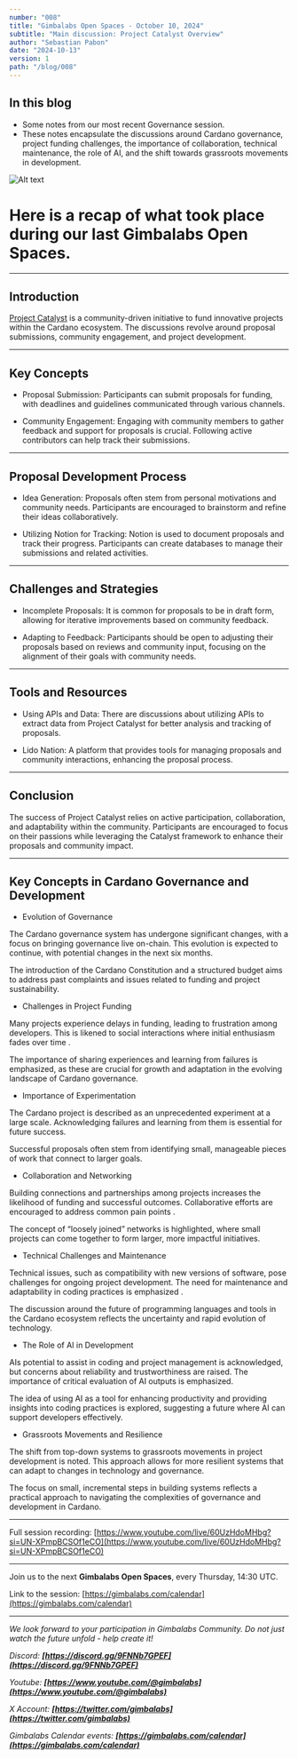 ```yaml
---
number: "008"
title: "Gimbalabs Open Spaces - October 10, 2024"
subtitle: "Main discussion: Project Catalyst Overview"
author: "Sebastian Pabon"
date: "2024-10-13"
version: 1
path: "/blog/008"
---
```


## In this blog
- Some notes from our most recent Governance session.
- These notes encapsulate the discussions around Cardano governance, project funding challenges, the importance of collaboration, technical maintenance, the role of AI, and the shift towards grassroots movements in development.

![Alt text](/blog_008/open-spaces.png "gimbalabs_open_spaces")

# Here is a recap of what took place during our last Gimbalabs Open Spaces.

---

## Introduction

[Project Catalyst](https://projectcatalyst.io/) is a community-driven initiative to fund innovative projects within the Cardano ecosystem. The discussions revolve around proposal submissions, community engagement, and project development.

---

## Key Concepts

- Proposal Submission: Participants can submit proposals for funding, with deadlines and guidelines communicated through various channels.

- Community Engagement: Engaging with community members to gather feedback and support for proposals is crucial. Following active contributors can help track their submissions.

---

## Proposal Development Process

- Idea Generation: Proposals often stem from personal motivations and community needs. Participants are encouraged to brainstorm and refine their ideas collaboratively.

- Utilizing Notion for Tracking: Notion is used to document proposals and track their progress. Participants can create databases to manage their submissions and related activities.

---

## Challenges and Strategies

- Incomplete Proposals: It is common for proposals to be in draft form, allowing for iterative improvements based on community feedback.

- Adapting to Feedback: Participants should be open to adjusting their proposals based on reviews and community input, focusing on the alignment of their goals with community needs.

---

## Tools and Resources

- Using APIs and Data: There are discussions about utilizing APIs to extract data from Project Catalyst for better analysis and tracking of proposals.

- Lido Nation: A platform that provides tools for managing proposals and community interactions, enhancing the proposal process.

---

## Conclusion

The success of Project Catalyst relies on active participation, collaboration, and adaptability within the community. Participants are encouraged to focus on their passions while leveraging the Catalyst framework to enhance their proposals and community impact.

---

## Key Concepts in Cardano Governance and Development

- Evolution of Governance

The Cardano governance system has undergone significant changes, with a focus on bringing governance live on-chain. This evolution is expected to continue, with potential changes in the next six months.

The introduction of the Cardano Constitution and a structured budget aims to address past complaints and issues related to funding and project sustainability.

- Challenges in Project Funding

Many projects experience delays in funding, leading to frustration among developers. This is likened to social interactions where initial enthusiasm fades over time .

The importance of sharing experiences and learning from failures is emphasized, as these are crucial for growth and adaptation in the evolving landscape of Cardano governance.

- Importance of Experimentation

The Cardano project is described as an unprecedented experiment at a large scale. Acknowledging failures and learning from them is essential for future success.

Successful proposals often stem from identifying small, manageable pieces of work that connect to larger goals.

- Collaboration and Networking

Building connections and partnerships among projects increases the likelihood of funding and successful outcomes. Collaborative efforts are encouraged to address common pain points .

The concept of “loosely joined” networks is highlighted, where small projects can come together to form larger, more impactful initiatives.

- Technical Challenges and Maintenance

Technical issues, such as compatibility with new versions of software, pose challenges for ongoing project development. The need for maintenance and adaptability in coding practices is emphasized .

The discussion around the future of programming languages and tools in the Cardano ecosystem reflects the uncertainty and rapid evolution of technology.

- The Role of AI in Development

AIs potential to assist in coding and project management is acknowledged, but concerns about reliability and trustworthiness are raised. The importance of critical evaluation of AI outputs is emphasized.

The idea of using AI as a tool for enhancing productivity and providing insights into coding practices is explored, suggesting a future where AI can support developers effectively.

- Grassroots Movements and Resilience

The shift from top-down systems to grassroots movements in project development is noted. This approach allows for more resilient systems that can adapt to changes in technology and governance.

The focus on small, incremental steps in building systems reflects a practical approach to navigating the complexities of governance and development in Cardano.

---

Full session recording: [https://www.youtube.com/live/60UzHdoMHbg?si=UN-XPmpBCSOf1eCO](https://www.youtube.com/live/60UzHdoMHbg?si=UN-XPmpBCSOf1eCO)

---

Join us to the next **Gimbalabs Open Spaces**, every Thursday, 14:30 UTC.

Link to the session: [https://gimbalabs.com/calendar](https://gimbalabs.com/calendar)


---

*We look forward to your participation in Gimbalabs Community. Do not just watch the future unfold - help create it!*

*Discord: **[https://discord.gg/9FNNb7GPEF](https://discord.gg/9FNNb7GPEF)***

*Youtube: **[https://www.youtube.com/@gimbalabs](https://www.youtube.com/@gimbalabs)***

*X Account: **[https://twitter.com/gimbalabs](https://twitter.com/gimbalabs)***


*Gimbalabs Calendar events: **[https://gimbalabs.com/calendar](https://gimbalabs.com/calendar)***